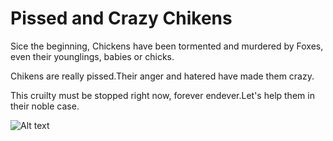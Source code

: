 # Pissed and Crazy Chikens

Sice the beginning, Chickens have been tormented and murdered by Foxes, even their younglings, babies or chicks. 

Chikens are really pissed.Their anger and hatered have made them crazy.

This cruilty must be stopped right now, forever endever.Let's help them in their noble case.

![Alt text](https://github.com/acdirican/pissed-and-crazy-chikens/blob/master/poster.jpg?raw=true)
